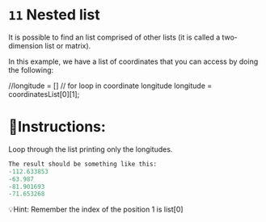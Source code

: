 
# `11` Nested list

It is possible to find an list comprised of other lists (it is called a two-dimension list or matrix).

In this example, we have a list of coordinates that you can access by doing the following:

//longitude = []
// for loop in coordinate longitude
longitude = coordinatesList[0][1];


# 📝Instructions:
Loop through the list printing only the longitudes.
```py
The result should be something like this:
-112.633853
-63.987
-81.901693
-71.653268
```

💡Hint:
Remember the index of the position 1 is list[0]